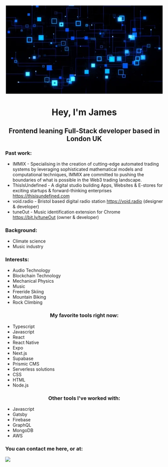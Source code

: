 <p align="center">
<img src="assets/r1.webp" alt="">
</p>

#                                             <center>**Hey, I'm James** </center>

## 														<center>**Frontend leaning Full-Stack developer based in London UK**</center>

### Past work:
- IMMIX - Specialising in the creation of cutting-edge automated trading systems by leveraging sophisticated mathematical models and computational techniques, IMMIX are committed to pushing the boundaries of what is possible in the Web3 trading landscape.
- ThisIsUndefined - A digital studio building Apps, Websites & E-stores for exciting startups & forward-thinking enterprises https://thisisundefined.com
- void.radio - Bristol based digital radio station https://void.radio (designer & developer) 
- tuneOut - Music identification extension for Chrome https://bit.ly/tuneOut (owner & developer)


### Background:

- Climate science
- Music industry

### Interests:
- Audio Technology
- Blockchain Technology
- Mechanical Physics
- Music
- Freeride Skiing
- Mountain Biking
- Rock Climbing

### <center>**My favorite tools right now:** </center>

- Typescript
- Javascript
- React
- React Native
- Expo
- Next.js
- Supabase
- Prismic CMS
- Serverless solutions
- CSS 
- HTML
- Node.js

### <center>**Other tools I've worked with:** </center>

- Javascript
- Gatsby
- Firebase
- GraphQL
- MongoDB
- AWS

### You can contact me here, or at:
<a href="https://www.linkedin.com/in/hough-lab/"> <img src="https://content.linkedin.com/content/dam/me/business/en-us/amp/brand-site/v2/bg/LI-Logo.svg.original.svg" ></a>
